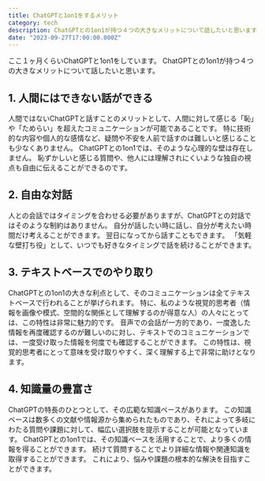```yaml
---
title: ChatGPTと1on1をするメリット
category: tech
description: ChatGPTとの1on1が持つ４つの大きなメリットについて話したいと思います。
date: "2023-09-27T17:00:00.000Z"
---
```


ここ１ヶ月くらいChatGPTと1on1をしています。
ChatGPTとの1on1が持つ４つの大きなメリットについて話したいと思います。

## 1. 人間にはできない話ができる

人間ではないChatGPTと話すことのメリットとして、人間に対して感じる「恥」や「ためらい」を超えたコミュニケーションが可能であることです。
特に技術的な内容や個人的な感情など、疑問や不安を人前で話すのは難しいと感じることも少なくありません。
ChatGPTとの1on1では、そのような心理的な壁は存在しません。
恥ずかしいと感じる質問や、他人には理解されにくいような独自の視点も自由に伝えることができるのです。

## 2. 自由な対話

人との会話ではタイミングを合わせる必要がありますが、ChatGPTとの対話ではそのような制約はありません。
自分が話したい時に話し、自分が考えたい時間だけ考えることができます。
翌日になってから話すこともできます。
「気軽な壁打ち役」として、いつでも好きなタイミングで話を続けることができます。

## 3. テキストベースでのやり取り

ChatGPTとの1on1の大きな利点として、そのコミュニケーションは全てテキストベースで行われることが挙げられます。
特に、私のような視覚的思考者（情報を画像や模式、空間的な関係として理解するのが得意な人）の人々にとっては、この特性は非常に魅力的です。
音声での会話が一方的であり、一度逸した情報を再度確認するのが難しいのに対し、テキストでのコミュニケーションでは、一度受け取った情報を何度でも確認することができます。
この特性は、視覚的思考者にとって意味を受け取りやすく、深く理解する上で非常に助けとなります。


## 4. 知識量の豊富さ

ChatGPTの特長のひとつとして、その広範な知識ベースがあります。
この知識ベースは数多くの文献や情報源から集められたものであり、それによって多岐にわたる質問や課題に対して、幅広い選択肢を提示することが可能となっています。
ChatGPTとの1on1では、その知識ベースを活用することで、より多くの情報を得ることができます。
続けて質問することでより詳細な情報や関連知識を取得することができます。
これにより、悩みや課題の根本的な解決を目指すことができます。



